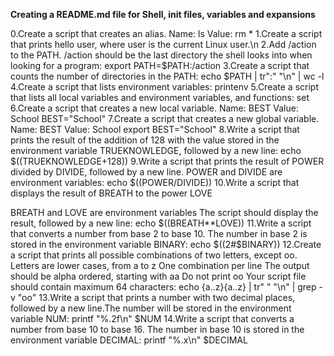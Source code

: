 **Creating a README.md file for Shell, init files, variables and expansions**

0.Create a script that creates an alias.
Name: ls
Value: rm *
1.Create a script that prints hello user, where user is the current Linux user.\n
2.Add /action to the PATH. /action should be the last directory the shell looks 
into when looking for a program: export PATH=$PATH:/action
3.Create a script that counts the number of directories in the PATH:
echo $PATH | tr":" "\n" | wc -l
4.Create a script that lists environment variables: printenv
5.Create a script that lists all local variables and environment variables, and functions: set
6.Create a script that creates a new local variable.
Name: BEST
Value: School
BEST="School"
7.Create a script that creates a new global variable.
Name: BEST
Value: School
export BEST="School"
8.Write a script that prints the result of the addition of 128 with the value 
stored in the environment variable TRUEKNOWLEDGE, followed by a new line:
echo $((TRUEKNOWLEDGE+128))
9.Write a script that prints the result of POWER divided by DIVIDE, followed by a new line.
POWER and DIVIDE are environment variables:
echo $((POWER/DIVIDE))
10.Write a script that displays the result of BREATH to the power LOVE

BREATH and LOVE are environment variables
The script should display the result, followed by a new line:
echo $((BREATH\*\*LOVE))
11.Write a script that converts a number from base 2 to base 10.
The number in base 2 is stored in the environment variable BINARY:
echo $((2#$BINARY))
12.Create a script that prints all possible combinations of two letters, except oo.
Letters are lower cases, from a to z
One combination per line
The output should be alpha ordered, starting with aa
Do not print oo
Your script file should contain maximum 64 characters:
echo {a..z}{a..z} | tr" " "\n" | grep -v "oo"
13.Write a script that prints a number with two decimal places, followed by a new line.The number will be stored in the environment variable NUM:
printf "%.2f\n" $NUM
14.Write a script that converts a number from base 10 to base 16.
The number in base 10 is stored in the environment variable DECIMAL:
printf "%.x\n" $DECIMAL 
